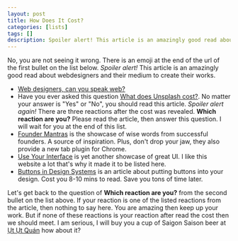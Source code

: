```yaml
---
layout: post
title: How Does It Cost?
categories: [lists]
tags: []
description: Spoiler alert! This article is an amazingly good read about webdesigners and their medium to create their works..
---
```



No, you are not seeing it wrong. There is an emoji at the end of the url of the first bullet on the list below. _Spoiler alert!_ This article is an amazingly good read about webdesigners and their medium to create their works.

* [Web designers, can you speak web?](https://www.chenhuijing.com/blog/speak-web/#🎹)
* Have you ever asked this question [What does Unsplash cost?](http://backstage.crew.co/what-does-unsplash-cost/). No matter your answer is "Yes" or "No", you should read this article. _Spoiler alert again!_ There are three reactions after the cost was revealed. **Which reaction are you?** Please read the article, then answer this question. I will wait for you at the end of this list.
* [Founder Mantras](http://foundermantras.com/) is the showcase of wise words from successful founders. A source of inspiration. Plus, don't drop your jaw, they also provide a new tab plugin for Chrome.
* [Use Your Interface](http://uyi.io/) is yet another showcase of great UI. I like this website a lot that's why it made it to be listed here.
* [Buttons in Design Systems](https://medium.com/eightshapes-llc/buttons-in-design-systems-eac3acf7e23#.5bqv6vii1) is an article about putting buttons into your design. Cost you 8-10 mins to read. Save you tons of time later.

Let's get back to the question of **Which reaction are you?** from the second bullet on the list above. If your reaction is one of the listed reactions from the article, then nothing to say here. You are amazing then keep up your work. But if none of these reactions is your reaction after read the cost then we should meet. I am serious, I will buy you a cup of Saigon Saison beer at [Ụt Ụt Quán](http://www.quanutut.com/menu/) how about it?